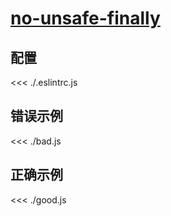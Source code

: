# [no-unsafe-finally](https://eslint.org/docs/rules/no-unsafe-finally)

## 配置

<<< ./.eslintrc.js

## 错误示例

<<< ./bad.js

## 正确示例

<<< ./good.js

